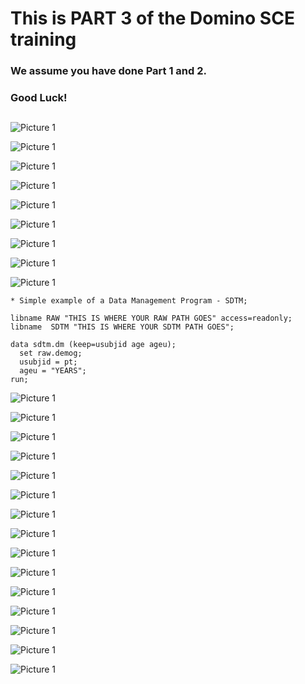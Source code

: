 # This is PART 3 of the Domino SCE training  
### We assume you have done Part 1 and 2. 
### Good Luck!
##
![Picture 1](https://github.com/dominopetter/sce-training/blob/main/intro/3.png)

![Picture 1](https://github.com/dominopetter/sce-training/blob/main/SCE-Training-Part3/1.png)

![Picture 1](https://github.com/dominopetter/sce-training/blob/main/SCE-Training-Part3/2.png)

![Picture 1](https://github.com/dominopetter/sce-training/blob/main/SCE-Training-Part3/3.png)

![Picture 1](https://github.com/dominopetter/sce-training/blob/main/SCE-Training-Part3/4.png)

![Picture 1](https://github.com/dominopetter/sce-training/blob/main/SCE-Training-Part3/ws-launch-time.png)

![Picture 1](https://github.com/dominopetter/sce-training/blob/main/SCE-Training-Part3/5.png)

![Picture 1](https://github.com/dominopetter/sce-training/blob/main/SCE-Training-Part3/6.png)

![Picture 1](https://github.com/dominopetter/sce-training/blob/main/SCE-Training-Part3/7.png)

```sas
* Simple example of a Data Management Program - SDTM;
 
libname RAW "THIS IS WHERE YOUR RAW PATH GOES" access=readonly;
libname  SDTM "THIS IS WHERE YOUR SDTM PATH GOES";
 
data sdtm.dm (keep=usubjid age ageu);
  set raw.demog;
  usubjid = pt;
  ageu = "YEARS";
run;
```

![Picture 1](https://github.com/dominopetter/sce-training/blob/main/SCE-Training-Part3/8.png)

![Picture 1](https://github.com/dominopetter/sce-training/blob/main/SCE-Training-Part3/9.png)

![Picture 1](https://github.com/dominopetter/sce-training/blob/main/SCE-Training-Part3/10.png)

![Picture 1](https://github.com/dominopetter/sce-training/blob/main/SCE-Training-Part3/11.png)

![Picture 1](https://github.com/dominopetter/sce-training/blob/main/SCE-Training-Part3/12.png)

![Picture 1](https://github.com/dominopetter/sce-training/blob/main/SCE-Training-Part3/13.png)

![Picture 1](https://github.com/dominopetter/sce-training/blob/main/SCE-Training-Part3/14.png)

![Picture 1](https://github.com/dominopetter/sce-training/blob/main/SCE-Training-Part3/15.png)

![Picture 1](https://github.com/dominopetter/sce-training/blob/main/SCE-Training-Part3/16.png)

![Picture 1](https://github.com/dominopetter/sce-training/blob/main/SCE-Training-Part3/17.png)

![Picture 1](https://github.com/dominopetter/sce-training/blob/main/SCE-Training-Part3/18.png)

![Picture 1](https://github.com/dominopetter/sce-training/blob/main/SCE-Training-Part3/19.png)

![Picture 1](https://github.com/dominopetter/sce-training/blob/main/SCE-Training-Part3/20.png)

![Picture 1](https://github.com/dominopetter/sce-training/blob/main/SCE-Training-Part3/21.png)

<!--![Picture 1](https://github.com/dominopetter/sce-training/blob/main/SCE-Training-Part3/22.png)

![Picture 1](https://github.com/dominopetter/sce-training/blob/main/SCE-Training-Part3/23.png)

![Picture 1](https://github.com/dominopetter/sce-training/blob/main/SCE-Training-Part3/24.png)

![Picture 1](https://github.com/dominopetter/sce-training/blob/main/SCE-Training-Part3/25.png)-->
![Picture 1](https://github.com/dominopetter/sce-training/blob/main/SCE-Training-Part3/26.png)
